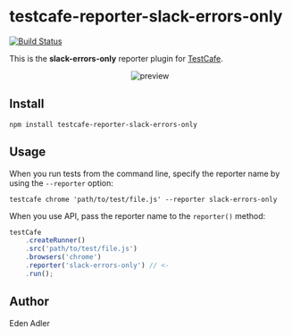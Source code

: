 # testcafe-reporter-slack-errors-only
[![Build Status](https://travis-ci.org/edenadler/testcafe-reporter-slack-errors-only.svg)](https://travis-ci.org/edenadler/testcafe-reporter-slack-errors-only)

This is the **slack-errors-only** reporter plugin for [TestCafe](http://devexpress.github.io/testcafe).

<p align="center">
    <img src="https://raw.github.com/edenadler/testcafe-reporter-slack-errors-only/master/media/preview.png" alt="preview" />
</p>

## Install

```
npm install testcafe-reporter-slack-errors-only
```

## Usage

When you run tests from the command line, specify the reporter name by using the `--reporter` option:

```
testcafe chrome 'path/to/test/file.js' --reporter slack-errors-only
```


When you use API, pass the reporter name to the `reporter()` method:

```js
testCafe
    .createRunner()
    .src('path/to/test/file.js')
    .browsers('chrome')
    .reporter('slack-errors-only') // <-
    .run();
```

## Author
Eden Adler 
